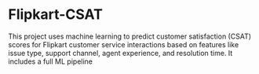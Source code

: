 # Flipkart-CSAT
This project uses machine learning to predict customer satisfaction (CSAT) scores for Flipkart customer service interactions based on features like issue type, support channel, agent experience, and resolution time. It includes a full ML pipeline
